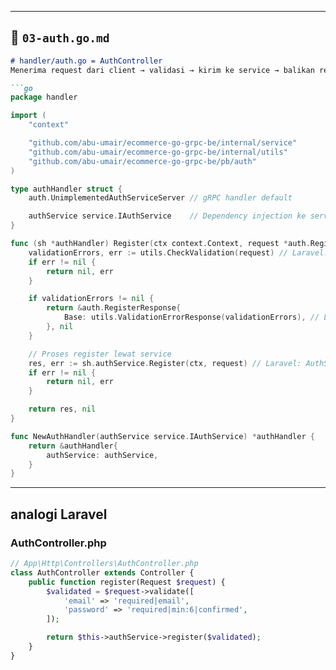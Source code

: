 
---

## 📖 `03-auth.go.md`

```markdown
# handler/auth.go = AuthController
Menerima request dari client → validasi → kirim ke service → balikan response.

```go
package handler

import (
	"context"

	"github.com/abu-umair/ecommerce-go-grpc-be/internal/service"
	"github.com/abu-umair/ecommerce-go-grpc-be/internal/utils"
	"github.com/abu-umair/ecommerce-go-grpc-be/pb/auth"
)

type authHandler struct {
	auth.UnimplementedAuthServiceServer // gRPC handler default

	authService service.IAuthService    // Dependency injection ke service
}

func (sh *authHandler) Register(ctx context.Context, request *auth.RegisterRequest) (*auth.RegisterResponse, error) {
	validationErrors, err := utils.CheckValidation(request) // Laravel: $request->validate()
	if err != nil {
		return nil, err
	}

	if validationErrors != nil {
		return &auth.RegisterResponse{
			Base: utils.ValidationErrorResponse(validationErrors), // Laravel: return response()->json($validator->errors())
		}, nil
	}

	// Proses register lewat service
	res, err := sh.authService.Register(ctx, request) // Laravel: AuthService::register()
	if err != nil {
		return nil, err
	}

	return res, nil
}

func NewAuthHandler(authService service.IAuthService) *authHandler {
	return &authHandler{
		authService: authService,
	}
}
```

---

## analogi Laravel
### AuthController.php

```php
// App\Http\Controllers\AuthController.php
class AuthController extends Controller {
    public function register(Request $request) {
        $validated = $request->validate([
            'email' => 'required|email',
            'password' => 'required|min:6|confirmed',
        ]);

        return $this->authService->register($validated);
    }
}

```